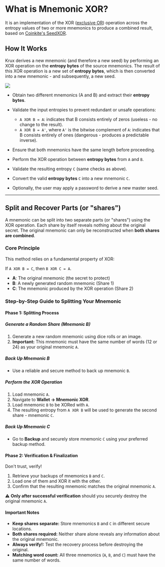 # What is Mnemonic XOR?

It is an implementation of the XOR ([exclusive OR](https://en.wikipedia.org/wiki/Exclusive_or)) operation across the entropy values of two or more mnemonics to produce a combined result, based on [Coinkite's SeedXOR](https://github.com/Coldcard/firmware/blob/master/docs/seed-xor.md).

## How It Works

Krux derives a new mnemonic (and therefore a new seed) by performing an XOR operation on the **entropy bytes** of the source mnemonics. The result of this XOR operation is a new set of **entropy bytes**, which is then converted into a new mnemonic - and subsequently, a new seed.

<img src="../../../img/mnemonic_xor.png" align="center">

- Obtain two different mnemonics (A and B) and extract their **entropy bytes**.
- Validate the input entropies to prevent redundant or unsafe operations:

    - `A XOR B = A`: indicates that B consists entirely of zeros (useless - no change to the result).
    - `A XOR B = A'`, where `A'` is the bitwise complement of `A`: indicates that B consists entirely of ones (dangerous - produces a predictable inverse).

- Ensure that both mnemonics have the same length before proceeding.
- Perform the XOR operation between **entropy bytes** from `A` and `B`.
- Validate the resulting entropy `C` (same checks as above).
- Convert the valid **entropy bytes** `C` into a new mnemonic `C`.
- Optionally, the user may apply a password to derive a new master seed.

---

## Split and Recover Parts (or "shares")

A mnemonic can be split into two separate parts (or "shares") using the XOR operation. Each share by itself reveals nothing about the original secret. The original mnemonic can only be reconstructed when **both shares are combined**.

### Core Principle

This method relies on a fundamental property of XOR:

If `A XOR B = C`, then `B XOR C = A`.

- **A**: The original mnemonic (the secret to protect)
- **B**: A newly generated random mnemonic (Share 1)
- **C**: The mnemonic produced by the XOR operation (Share 2)

### Step-by-Step Guide to Splitting Your Mnemonic

#### Phase 1: Splitting Process

##### Generate a Random Share (Mnemonic B)

1. Generate a new random mnemonic using dice rolls or an image.
2. **Important:** This mnemonic must have the same number of words (12 or 24) as your original mnemonic `A`.

##### Back Up Mnemonic B
- Use a reliable and secure method to back up mnemonic `B`.

##### Perform the XOR Operation

1. Load mnemonic `A`.
2. Navigate to **Wallet -> Mnemonic XOR**.
3. Load mnemonic `B` to be XORed with `A`.
4. The resulting entropy from `A XOR B` will be used to generate the second share - mnemonic `C`.

##### Back Up Mnemonic C
- Go to **Backup** and securely store mnemonic `C` using your preferred backup method.

#### Phase 2: Verification & Finalization
Don't trust, verify!

1. Retrieve your backups of mnemonics `B` and `C`.
2. Load one of them and XOR it with the other.
3. Confirm that the resulting mnemonic matches the original mnemonic `A`.

⚠️ **Only after successful verification** should you securely destroy the original mnemonic `A`.

#### Important Notes

- **Keep shares separate:** Store mnemonics `B` and `C` in different secure locations.
- **Both shares required:** Neither share alone reveals any information about the original mnemonic.
- **Always verify!:** Test the recovery process before destroying the original.
- **Matching word count:** All three mnemonics (`A`, `B`, and `C`) must have the same number of words.
